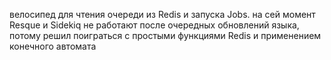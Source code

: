 велосипед для чтения очереди из Redis и запуска Jobs.
на сей момент Resque и Sidekiq не работают после очередных
обновлений языка, потому решил поиграться с простыми функциями Redis и
применением конечного автомата

